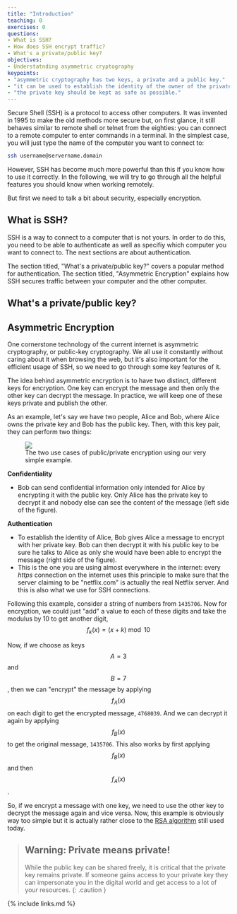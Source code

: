 ```yaml
---
title: "Introduction"
teaching: 0
exercises: 0
questions:
- What is SSH?
- How does SSH encrypt traffic?
- What's a private/public key?
objectives:
- Understatnding asymmetric cryptography
keypoints:
- "asymmetric cryptography has two keys, a private and a public key."
- "it can be used to establish the identity of the owner of the private key."
- "the private key should be kept as safe as possible."
---
```


Secure Shell (SSH) is a protocol to access other computers. It was invented in
1995 to make the old methods more secure but, on first glance, it still behaves
similar to remote shell or telnet from the eighties: you can connect to a remote
computer to enter commands in a terminal. In the simplest case, you will just
type the name of the computer you want to connect to:

```bash
ssh username@servername.domain
```

However, SSH has become much more powerful than this if you know how to use it
correctly. In the following, we will try to go through all the helpful features
you should know when working remotely.

But first we need to talk a bit about security, especially encryption.

What is SSH?
------------

SSH is a way to connect to a computer that is not yours. In order to do this, 
you need to be able to authenticate as well as specifiy which computer you want 
to connect to. The next sections are about authentication.

The section titled, "What's a private/public key?" covers a popular method for 
authentication. The section titled, "Asymmetric Encryption" explains how SSH 
secures traffic between your computer and the other computer. 


What's a private/public key?
----------------------------



Asymmetric Encryption
---------------------

One cornerstone technology of the current internet is asymmetric cryptography,
or public-key cryptography. We all use it constantly
without caring about it when browsing the web, but it's also important for the efficient usage of SSH,
so we need to go through some key features of it.

The idea behind asymmetric encryption is to have two distinct, different keys
for encryption. One key can encrypt the message and then only the other key can
decrypt the message. In practice, we will keep one of these keys private and publish the other.

As an example, let's say we have two people, Alice and Bob, where Alice owns the private key and
Bob has the public key. Then, with this key pair, they can perform two things:


<figure>
<img src="{{site.baseurl}}/fig/asymmetric_encryption.png"/>
<figcaption>The two use cases of public/private encryption using our very simple example.</figcaption>
</figure>

**Confidentiality**
   * Bob can send confidential information only intended for Alice by encrypting
   it with the public key. Only Alice has the private key to decrypt it and
   nobody else can see the content of the message (left side of the figure).

**Authentication**
   * To establish the identity of Alice, Bob gives Alice a message to encrypt with
   her private key. Bob can then decrypt it with his public key to be sure he
   talks to Alice as only she would have been able to encrypt the message (right
   side of the figure).
   * This is the one you are using almost everywhere in the internet:
   every *https* connection on the internet uses this principle to make sure that the
   server claiming to be "netflix.com" is actually the real Netflix server. And this is also what we use for SSH connections.


Following this example, consider a string of numbers from `1435706`. Now for
encryption, we could just "add" a value to each of these digits and take the
modulus by 10 to get another digit, $$f_{k}(x) = (x + k) \bmod 10$$

Now, if we choose as keys $$A=3$$ and $$B=7$$, then we can "encrypt" the
message by applying $$f_A(x)$$ on each digit to get the encrypted message,
`4768039`. And we can decrypt it again by applying $$f_B(x)$$ to get the
original message, `1435706`. This also works by first applying $$f_B(x)$$
and then $$f_A(x)$$.

So, if we encrypt a message with one key, we need to use the other key to decrypt the
message again and vice versa. Now, this example is obviously way too simple but
it is actually rather close to the [RSA algorithm](https://en.wikipedia.org/wiki/RSA_(cryptosystem)) still used today.


> ## Warning: Private means private!
> While the public key can be shared freely, it is critical that the private
> key remains private. If someone gains access to your private key they can
> impersonate you in the digital world and get access to a lot of your
> resources.
{: .caution }


{% include links.md %}
